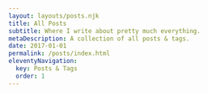 ```yaml
---
layout: layouts/posts.njk
title: All Posts
subtitle: Where I write about pretty much everything.
metaDescription: A collection of all posts & tags.
date: 2017-01-01
permalink: /posts/index.html
eleventyNavigation:
  key: Posts & Tags
  order: 1
---
```

